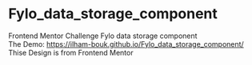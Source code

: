# Fylo_data_storage_component
Frontend Mentor Challenge  Fylo data storage component
<br>The Demo: https://ilham-bouk.github.io/Fylo_data_storage_component/
<br>Thise Design is from Frontend Mentor
